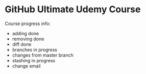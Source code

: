 # GitHub Ultimate Udemy Course

Course progress info:
- adding done
- removing done
- diff done
- branches in progress
- changes from master branch
- stashing in progress
- change email
